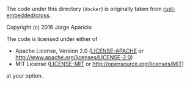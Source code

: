 The code under this directory (`docker`) is originally taken from
[rust-embedded/cross].

Copyright (c) 2016 Jorge Aparicio

The code is licensed under either of

- Apache License, Version 2.0 ([LICENSE-APACHE](LICENSE-APACHE) or
  http://www.apache.org/licenses/LICENSE-2.0)
- MIT License ([LICENSE-MIT](LICENSE-MIT) or http://opensource.org/licenses/MIT)

at your option.

[rust-embedded/cross]: https://github.com/rust-embedded/cross
